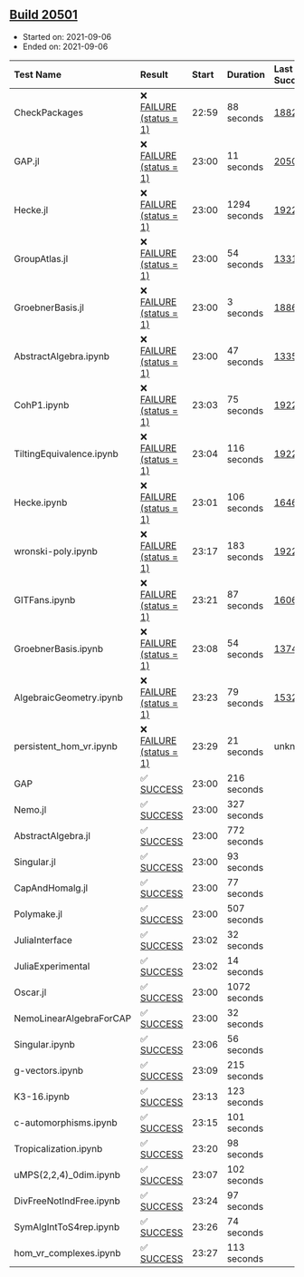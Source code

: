 ## [Build 20501](https://oscarci.mathematik.uni-kl.de/job/oscar/20501/)

* Started on: 2021-09-06
* Ended on: 2021-09-06

| Test Name    | Result | Start | Duration | Last Success | First Failure |
|:-------------|:-------|:------|:---------|:-------------|:--------------|
| CheckPackages | ❌ [FAILURE (status = 1)](https://oscarci.mathematik.uni-kl.de/job/oscar/20501/artifact/logs/build-20501/CheckPackages.log) | 22:59 | 88 seconds | [18822](https://oscarci.mathematik.uni-kl.de/job/oscar/18822/) | [18823](https://oscarci.mathematik.uni-kl.de/job/oscar/18823/) |
| GAP.jl | ❌ [FAILURE (status = 1)](https://oscarci.mathematik.uni-kl.de/job/oscar/20501/artifact/logs/build-20501/GAP.jl.log) | 23:00 | 11 seconds | [20500](https://oscarci.mathematik.uni-kl.de/job/oscar/20500/) | [20501](https://oscarci.mathematik.uni-kl.de/job/oscar/20501/) |
| Hecke.jl | ❌ [FAILURE (status = 1)](https://oscarci.mathematik.uni-kl.de/job/oscar/20501/artifact/logs/build-20501/Hecke.jl.log) | 23:00 | 1294 seconds | [19222](https://oscarci.mathematik.uni-kl.de/job/oscar/19222/) | [20152](https://oscarci.mathematik.uni-kl.de/job/oscar/20152/) |
| GroupAtlas.jl | ❌ [FAILURE (status = 1)](https://oscarci.mathematik.uni-kl.de/job/oscar/20501/artifact/logs/build-20501/GroupAtlas.jl.log) | 23:00 | 54 seconds | [13311](https://oscarci.mathematik.uni-kl.de/job/oscar/13311/) | [13312](https://oscarci.mathematik.uni-kl.de/job/oscar/13312/) |
| GroebnerBasis.jl | ❌ [FAILURE (status = 1)](https://oscarci.mathematik.uni-kl.de/job/oscar/20501/artifact/logs/build-20501/GroebnerBasis.jl.log) | 23:00 | 3 seconds | [18864](https://oscarci.mathematik.uni-kl.de/job/oscar/18864/) | [18865](https://oscarci.mathematik.uni-kl.de/job/oscar/18865/) |
| AbstractAlgebra.ipynb | ❌ [FAILURE (status = 1)](https://oscarci.mathematik.uni-kl.de/job/oscar/20501/artifact/logs/build-20501/AbstractAlgebra.ipynb.log) | 23:00 | 47 seconds | [13355](https://oscarci.mathematik.uni-kl.de/job/oscar/13355/) | [13356](https://oscarci.mathematik.uni-kl.de/job/oscar/13356/) |
| CohP1.ipynb | ❌ [FAILURE (status = 1)](https://oscarci.mathematik.uni-kl.de/job/oscar/20501/artifact/logs/build-20501/CohP1.ipynb.log) | 23:03 | 75 seconds | [19222](https://oscarci.mathematik.uni-kl.de/job/oscar/19222/) | [20152](https://oscarci.mathematik.uni-kl.de/job/oscar/20152/) |
| TiltingEquivalence.ipynb | ❌ [FAILURE (status = 1)](https://oscarci.mathematik.uni-kl.de/job/oscar/20501/artifact/logs/build-20501/TiltingEquivalence.ipynb.log) | 23:04 | 116 seconds | [19222](https://oscarci.mathematik.uni-kl.de/job/oscar/19222/) | [20152](https://oscarci.mathematik.uni-kl.de/job/oscar/20152/) |
| Hecke.ipynb | ❌ [FAILURE (status = 1)](https://oscarci.mathematik.uni-kl.de/job/oscar/20501/artifact/logs/build-20501/Hecke.ipynb.log) | 23:01 | 106 seconds | [16463](https://oscarci.mathematik.uni-kl.de/job/oscar/16463/) | [16464](https://oscarci.mathematik.uni-kl.de/job/oscar/16464/) |
| wronski-poly.ipynb | ❌ [FAILURE (status = 1)](https://oscarci.mathematik.uni-kl.de/job/oscar/20501/artifact/logs/build-20501/wronski-poly.ipynb.log) | 23:17 | 183 seconds | [19222](https://oscarci.mathematik.uni-kl.de/job/oscar/19222/) | [20152](https://oscarci.mathematik.uni-kl.de/job/oscar/20152/) |
| GITFans.ipynb | ❌ [FAILURE (status = 1)](https://oscarci.mathematik.uni-kl.de/job/oscar/20501/artifact/logs/build-20501/GITFans.ipynb.log) | 23:21 | 87 seconds | [16068](https://oscarci.mathematik.uni-kl.de/job/oscar/16068/) | [16069](https://oscarci.mathematik.uni-kl.de/job/oscar/16069/) |
| GroebnerBasis.ipynb | ❌ [FAILURE (status = 1)](https://oscarci.mathematik.uni-kl.de/job/oscar/20501/artifact/logs/build-20501/GroebnerBasis.ipynb.log) | 23:08 | 54 seconds | [13748](https://oscarci.mathematik.uni-kl.de/job/oscar/13748/) | [13749](https://oscarci.mathematik.uni-kl.de/job/oscar/13749/) |
| AlgebraicGeometry.ipynb | ❌ [FAILURE (status = 1)](https://oscarci.mathematik.uni-kl.de/job/oscar/20501/artifact/logs/build-20501/AlgebraicGeometry.ipynb.log) | 23:23 | 79 seconds | [15322](https://oscarci.mathematik.uni-kl.de/job/oscar/15322/) | [15323](https://oscarci.mathematik.uni-kl.de/job/oscar/15323/) |
| persistent_hom_vr.ipynb | ❌ [FAILURE (status = 1)](https://oscarci.mathematik.uni-kl.de/job/oscar/20501/artifact/logs/build-20501/persistent_hom_vr.ipynb.log) | 23:29 | 21 seconds | unknown | unknown |
| GAP | ✅ [SUCCESS](https://oscarci.mathematik.uni-kl.de/job/oscar/20501/artifact/logs/build-20501/GAP.log) | 23:00 | 216 seconds |  |  |
| Nemo.jl | ✅ [SUCCESS](https://oscarci.mathematik.uni-kl.de/job/oscar/20501/artifact/logs/build-20501/Nemo.jl.log) | 23:00 | 327 seconds |  |  |
| AbstractAlgebra.jl | ✅ [SUCCESS](https://oscarci.mathematik.uni-kl.de/job/oscar/20501/artifact/logs/build-20501/AbstractAlgebra.jl.log) | 23:00 | 772 seconds |  |  |
| Singular.jl | ✅ [SUCCESS](https://oscarci.mathematik.uni-kl.de/job/oscar/20501/artifact/logs/build-20501/Singular.jl.log) | 23:00 | 93 seconds |  |  |
| CapAndHomalg.jl | ✅ [SUCCESS](https://oscarci.mathematik.uni-kl.de/job/oscar/20501/artifact/logs/build-20501/CapAndHomalg.jl.log) | 23:00 | 77 seconds |  |  |
| Polymake.jl | ✅ [SUCCESS](https://oscarci.mathematik.uni-kl.de/job/oscar/20501/artifact/logs/build-20501/Polymake.jl.log) | 23:00 | 507 seconds |  |  |
| JuliaInterface | ✅ [SUCCESS](https://oscarci.mathematik.uni-kl.de/job/oscar/20501/artifact/logs/build-20501/JuliaInterface.log) | 23:02 | 32 seconds |  |  |
| JuliaExperimental | ✅ [SUCCESS](https://oscarci.mathematik.uni-kl.de/job/oscar/20501/artifact/logs/build-20501/JuliaExperimental.log) | 23:02 | 14 seconds |  |  |
| Oscar.jl | ✅ [SUCCESS](https://oscarci.mathematik.uni-kl.de/job/oscar/20501/artifact/logs/build-20501/Oscar.jl.log) | 23:00 | 1072 seconds |  |  |
| NemoLinearAlgebraForCAP | ✅ [SUCCESS](https://oscarci.mathematik.uni-kl.de/job/oscar/20501/artifact/logs/build-20501/NemoLinearAlgebraForCAP.log) | 23:00 | 32 seconds |  |  |
| Singular.ipynb | ✅ [SUCCESS](https://oscarci.mathematik.uni-kl.de/job/oscar/20501/artifact/logs/build-20501/Singular.ipynb.log) | 23:06 | 56 seconds |  |  |
| g-vectors.ipynb | ✅ [SUCCESS](https://oscarci.mathematik.uni-kl.de/job/oscar/20501/artifact/logs/build-20501/g-vectors.ipynb.log) | 23:09 | 215 seconds |  |  |
| K3-16.ipynb | ✅ [SUCCESS](https://oscarci.mathematik.uni-kl.de/job/oscar/20501/artifact/logs/build-20501/K3-16.ipynb.log) | 23:13 | 123 seconds |  |  |
| c-automorphisms.ipynb | ✅ [SUCCESS](https://oscarci.mathematik.uni-kl.de/job/oscar/20501/artifact/logs/build-20501/c-automorphisms.ipynb.log) | 23:15 | 101 seconds |  |  |
| Tropicalization.ipynb | ✅ [SUCCESS](https://oscarci.mathematik.uni-kl.de/job/oscar/20501/artifact/logs/build-20501/Tropicalization.ipynb.log) | 23:20 | 98 seconds |  |  |
| uMPS(2,2,4)_0dim.ipynb | ✅ [SUCCESS](https://oscarci.mathematik.uni-kl.de/job/oscar/20501/artifact/logs/build-20501/uMPS-2-2-4-_0dim.ipynb.log) | 23:07 | 102 seconds |  |  |
| DivFreeNotIndFree.ipynb | ✅ [SUCCESS](https://oscarci.mathematik.uni-kl.de/job/oscar/20501/artifact/logs/build-20501/DivFreeNotIndFree.ipynb.log) | 23:24 | 97 seconds |  |  |
| SymAlgIntToS4rep.ipynb | ✅ [SUCCESS](https://oscarci.mathematik.uni-kl.de/job/oscar/20501/artifact/logs/build-20501/SymAlgIntToS4rep.ipynb.log) | 23:26 | 74 seconds |  |  |
| hom_vr_complexes.ipynb | ✅ [SUCCESS](https://oscarci.mathematik.uni-kl.de/job/oscar/20501/artifact/logs/build-20501/hom_vr_complexes.ipynb.log) | 23:27 | 113 seconds |  |  |
